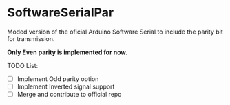 # SoftwareSerialPar
Moded version of the oficial Arduino Software Serial to include the parity bit for transmission.

__Only Even parity is implemented for now.__

TODO List:
- [ ] Implement Odd parity option
- [ ] Implement Inverted signal support
- [ ] Merge and contribute to official repo
